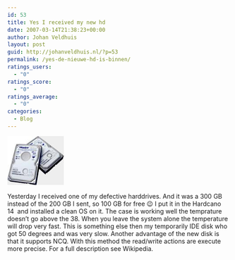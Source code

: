 ```yaml
---
id: 53
title: Yes I received my new hd
date: 2007-03-14T21:38:23+00:00
author: Johan Veldhuis
layout: post
guid: http://johanveldhuis.nl/?p=53
permalink: /yes-de-nieuwe-hd-is-binnen/
ratings_users:
  - "0"
ratings_score:
  - "0"
ratings_average:
  - "0"
categories:
  - Blog
---
```

[![Maxtor hd](/wp-content/uploads/2008/03/max_diamond10sata.thumbnail.jpg)](/wp-content/uploads/2008/03/max_diamond10sata.jpg "Maxtor hd")

Yesterday I received one of my defective harddrives. And it was a 300 GB instead of the 200 GB I sent, so 100 GB for free 😉 I put it in the Hardcano 14  and installed a clean OS on it. The case is working well the temprature doesn&#8217;t go above the 38. When you leave the system alone the temperature will drop very fast. This is something else then my temporarily IDE disk who got 50 degrees and was very slow. Another advantage of the new disk is that it supports NCQ. With this method the read/write actions are execute more precise. For a full description see Wikipedia.